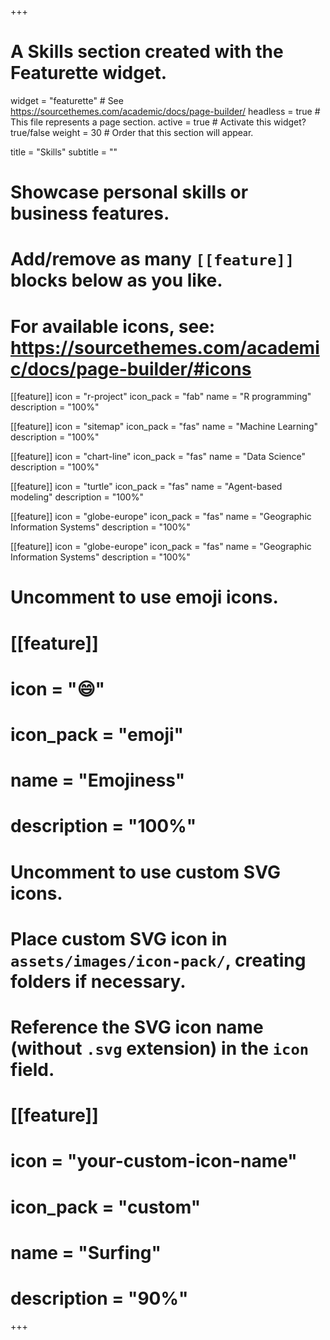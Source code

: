 +++
# A Skills section created with the Featurette widget.
widget = "featurette"  # See https://sourcethemes.com/academic/docs/page-builder/
headless = true  # This file represents a page section.
active = true  # Activate this widget? true/false
weight = 30  # Order that this section will appear.

title = "Skills"
subtitle = ""

# Showcase personal skills or business features.
# 
# Add/remove as many `[[feature]]` blocks below as you like.
# 
# For available icons, see: https://sourcethemes.com/academic/docs/page-builder/#icons

[[feature]]
  icon = "r-project"
  icon_pack = "fab"
  name = "R programming"
  description = "100%"
  
[[feature]]
  icon = "sitemap"
  icon_pack = "fas"
  name = "Machine Learning"
  description = "100%"
  
[[feature]]
  icon = "chart-line"
  icon_pack = "fas"
  name = "Data Science"
  description = "100%"  
  
[[feature]]
  icon = "turtle"
  icon_pack = "fas"
  name = "Agent-based modeling"
  description = "100%"  
  
[[feature]]
  icon = "globe-europe"
  icon_pack = "fas"
  name = "Geographic Information Systems"
  description = "100%"  
  
[[feature]]
  icon = "globe-europe"
  icon_pack = "fas"
  name = "Geographic Information Systems"
  description = "100%" 
  


# Uncomment to use emoji icons.
# [[feature]]
#  icon = ":smile:"
#  icon_pack = "emoji"
#  name = "Emojiness"
#  description = "100%"  

# Uncomment to use custom SVG icons.
# Place custom SVG icon in `assets/images/icon-pack/`, creating folders if necessary.
# Reference the SVG icon name (without `.svg` extension) in the `icon` field.
# [[feature]]
#  icon = "your-custom-icon-name"
#  icon_pack = "custom"
#  name = "Surfing"
#  description = "90%"

+++
